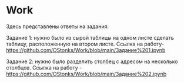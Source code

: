 # Work
Здесь представлены ответы на задания:


Задание 1: нужно было из сырой таблицы на одном листе сделать таблицу, расположенную на втором листе. Ссылка на работу- https://github.com/OStonks/Work/blob/main/Задание%201.ipynb


Задание 2: нужно было разделить столбец с адресом на несколько столбцов. Ссылка на работу - 
https://github.com/OStonks/Work/blob/main/Задание%202.ipynb

